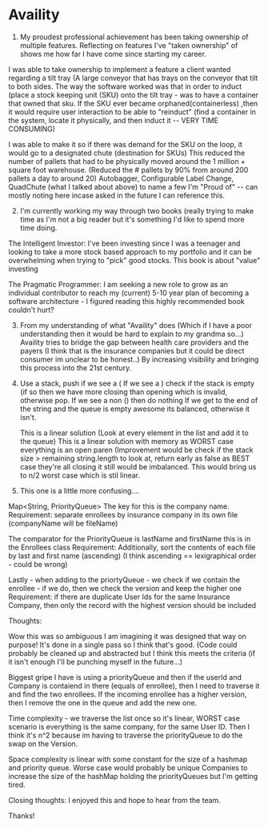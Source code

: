 # Availity

1. My proudest professional achievement has been taking ownership of multiple features. Reflecting on features I've "taken ownership" of shows me how far I have come since starting my career.

I was able to take ownership to implement a feature a client wanted regarding a tilt tray (A large conveyor that has trays on the conveyor that tilt to both sides.  The way the software worked was that in order to induct (place a stock keeping unit (SKU) onto the tilt tray - was to have a container that owned that sku.  If the SKU ever became orphaned(containerless) ,then it would require user interaction to be able to "reinduct" (find a container in the system, locate it physically, and then induct it -- VERY TIME CONSUMING)

I was able to make it so if there was demand for the SKU on the loop, it would go to a designated chute (destination for SKUs)
This reduced the number of pallets that had to be physically moved around the 1 million + square foot warehouse. (Reduced the # pallets by 90% from around 200 pallets a day to around 20)
Autobagger, Configurable Label Change, QuadChute (what I talked about above) to name a few I'm "Proud of" -- can mostly noting here incase asked in the future I can reference this.




2. I'm currently working my way through two books (really trying to make time as I'm not a big reader but it's something I'd like to spend more time doing.

The Intelligent Investor:
I've been investing since I was a teenager and looking to take a more stock based approach to my portfolio and it can be overwhelming when trying to "pick" good stocks.  This book is about "value" investing

The Pragmatic Programmer:
I am seeking a new role to grow as an individual contributor to reach my (current) 5-10 year plan of becoming a software architecture - I figured reading this highly recommended book couldn't hurt?



3. From my understanding of what "Availity" does (Which if I have a poor understanding then it would be hard to explain to my grandma so...)
Availity tries to bridge the gap between health care providers and the payers (I think that is the insurance companies but it could be direct consumer im unclear to be honest..)
By increasing visibility and bringing this process into the 21st century.



4. Use a stack, push if we see a (
   If we see a ) check if the stack is empty (if so then we have more closing than opening which is invalid, otherwise pop.
   If we see a non () then do nothing
   If we get to the end of the string and the queue is empty awesome its balanced, otherwise it isn't.

   This is a linear solution (Look at every element in the list and add it to the queue)
   This is a linear solution with memory as WORST case everything is an open paren (Improvement would be check if the stack size > remaining string.length to look at, return    early as false as BEST case they're all closing it still would be imbalanced. This would bring us to n/2 worst case which is stil linear.

   

5. This one is a little more confusing....

Map<String, PriorityQueue<Enrollees>>
The key for this is the company name.  
      Requirement: separate enrollees by insurance company in its own file (companyName will be fileName)

The comparator for the PriorityQueue is lastName and firstName this is in the Enrollees class
      Requirement: Additionally, sort the contents of each file by last and first name (ascending) (I think ascending == lexigraphical order - could be wrong)

Lastly - when adding to the priortyQueue - we check if we contain the enrollee - if we do, then we check the version and keep the higher one
      Requirement: if there are duplicate User Ids for the same Insurance Company, then only the record with the highest version should be included



Thoughts:

Wow this was so ambiguous I am imagining it was designed that way on purpose! It's done in a single pass so I think that's good.  (Code could probably be cleaned up and abstracted but I think this meets the criteria (if it isn't enough I'll be punching myself in the future...)


Biggest gripe I have is using a priorityQueue and then if the userId and Company is contaiend in there (equals of enrollee), then I need to traverse it and find the two enrollees. If the incoming enrollee has a higher version, then I remove the one in the queue and add the new one.


Time complexity - we traverse the list once so it's linear, WORST case scenario is everything is the same company, for the same User ID.
Then I think it's n^2 because im having to traverse the priorityQueue to do the swap on the Version.


Space complexity is linear with some constant for the size of a hashmap and priority queue.  Worse case would probably be unique Companies to increase the size of the hashMap holding the priorityQueues but I'm getting tired.


Closing thoughts: 
I enjoyed this and hope to hear from the team.


Thanks!

